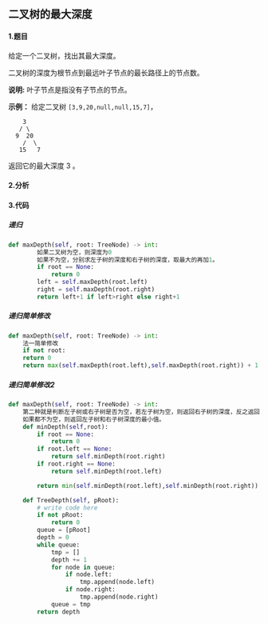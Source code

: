 ## 二叉树的最大深度

#### 1.题目

给定一个二叉树，找出其最大深度。

二叉树的深度为根节点到最远叶子节点的最长路径上的节点数。

**说明:** 叶子节点是指没有子节点的节点。

**示例：**
给定二叉树 `[3,9,20,null,null,15,7]`，

```
    3
   / \
  9  20
    /  \
   15   7
```

返回它的最大深度 3 。

#### 2.分析

#### 3.代码

##### 递归

```python
def maxDepth(self, root: TreeNode) -> int:
        如果二叉树为空，则深度为0 
        如果不为空，分别求左子树的深度和右子树的深度，取最大的再加1。
        if root == None:
            return 0
        left = self.maxDepth(root.left)
        right = self.maxDepth(root.right)
        return left+1 if left>right else right+1
```

##### 递归简单修改

```python
def maxDepth(self, root: TreeNode) -> int:
	法一简单修改
    if not root:
    return 0
    return max(self.maxDepth(root.left),self.maxDepth(root.right)) + 1
```

##### 递归简单修改2

```python
def maxDepth(self, root: TreeNode) -> int:
    第二种就是判断左子树或右子树是否为空，若左子树为空，则返回右子树的深度，反之返回左子树的深度，
    如果都不为空，则返回左子树和右子树深度的最小值。
    def minDepth(self,root):
        if root == None:
            return 0
        if root.left == None:
            return self.minDepth(root.right)
        if root.right == None:
            return self.minDepth(root.left)

        return min(self.minDepth(root.left),self.minDepth(root.right)) + 1
```



```python
    def TreeDepth(self, pRoot):
        # write code here
        if not pRoot:
            return 0
        queue = [pRoot]
        depth = 0
        while queue:
            tmp = []
            depth += 1
            for node in queue:
                if node.left:
                    tmp.append(node.left)
                if node.right:
                    tmp.append(node.right)
            queue = tmp
        return depth 
```

